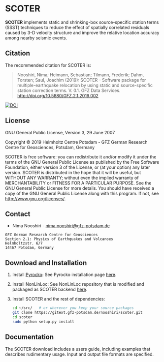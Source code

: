 # SCOTER
**SCOTER** implements static and shrinking-box source-specific station terms
(SSST) techniques to reduce the effect of spatially correlated residuals
caused by 3-D velocity structure and improve the relative location accuracy
among nearby seismic events.

## Citation

The recommended citation for SCOTER is:

>  Nooshiri, Nima; Heimann, Sebastian; Tilmann, Frederik; Dahm, Torsten; Saul, 
Joachim (2019): SCOTER - Software package for multiple-earthquake relocation by 
using static and source-specific station correction terms. V. 0.1. GFZ Data Services. http://doi.org/10.5880/GFZ.2.1.2019.002

[![DOI](https://img.shields.io/badge/DOI-10.5880%2FGFZ.2.1.2019.002-blue.svg)](http://doi.org/10.5880/GFZ.2.1.2019.002)

## License

GNU General Public License, Version 3, 29 June 2007

Copyright © 2019 Helmholtz Centre Potsdam - GFZ German Research Centre for
Geosciences, Potsdam, Germany

SCOTER is free software: you can redistribute it and/or modify it under the
terms of the GNU General Public License as published by the Free Software
Foundation, either version 3 of the License, or (at your option) any later
version. SCOTER is distributed in the hope that it will be useful, but WITHOUT
ANY WARRANTY; without even the implied warranty of MERCHANTABILITY or FITNESS
FOR A PARTICULAR PURPOSE.  See the GNU General Public License for more details.
You should have received a copy of the GNU General Public License along with
this program. If not, see <http://www.gnu.org/licenses/>.

## Contact
* Nima Nooshiri - nima.nooshiri@gfz-potsdam.de

```
GFZ German Research Centre for Geosciences
Section 2.1: Physics of Earthquakes and Volcanoes
Helmholtzstr. 6/7
14467 Potsdam, Germany
```

## Download and Installation

1. Install [Pyrocko](https://pyrocko.org/):
    See Pyrocko installation page [here](https://pyrocko.org/docs/current/install/).

2. Install NonLinLoc:
    See NonLinLoc repository that is modified and packaged as SCOTER backend [here](https://gitext.gfz-potsdam.de/nooshiri/scoter-nonlinloc.git).

3. Install SCOTER and the rest of dependencies:

    ```bash
    cd ~/src/   # or wherever you keep your source packages
    git clone https://gitext.gfz-potsdam.de/nooshiri/scoter.git
    cd scoter
    sudo python setup.py install
    ```

## Documentation

The SCOTER download includes a users guide, including examples that describes
rudimentary usage. Input and output file formats are specified.
